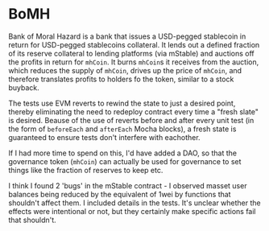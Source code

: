 # BoMH
Bank of Moral Hazard is a bank that issues a USD-pegged stablecoin in return for USD-pegged stablecoins collateral. It lends out a defined fraction of its reserve collateral to lending platforms (via mStable) and auctions off the profits in return for `mhCoin`. It burns `mhCoin`s it receives from the auction, which reduces the supply of `mhCoin`, drives up the price of `mhCoin`, and therefore translates profits to holders fo the token, similar to a stock buyback.

The tests use EVM reverts to rewind the state to just a desired point, thereby eliminating the need to redeploy contract every time a "fresh slate" is desired.
Beause of the use of reverts before and after every unit test (in the form of `beforeEach` and `afterEach` Mocha blocks), a fresh state is guaranteed to ensure tests don't interfere with eachother.

If I had more time to spend on this, I'd have added a DAO, so that the governance token (`mhCoin`) can actually be used for governance to set things like the fraction of reserves to keep etc.

I think I found 2 'bugs' in the mStable contract - I observed masset user balances being reduced by the equivalent of 1wei by functions that shouldn't affect them. I included details in the tests. It's unclear whether the effects were intentional or not, but they certainly make specific actions fail that shouldn't.
